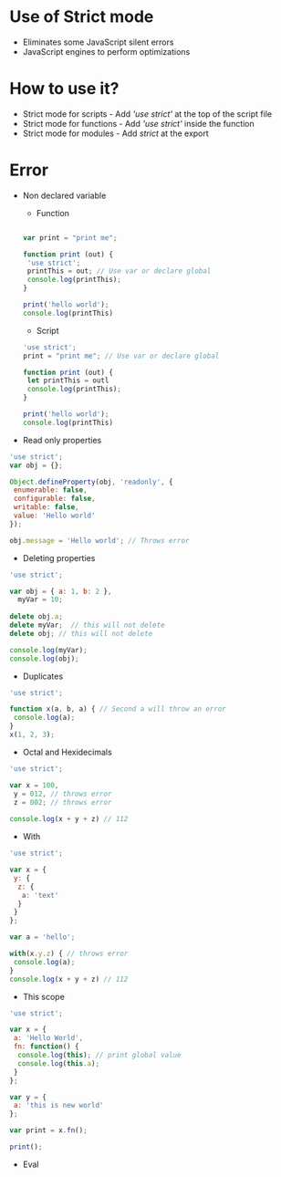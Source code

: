 # Use of Strict mode
  * Eliminates some JavaScript silent errors
  * JavaScript engines to perform optimizations
  
# How to use it?
* Strict mode for scripts - Add *'use strict'* at the top of the script file 
* Strict mode for functions - Add *'use strict'* inside the function 
* Strict mode for modules - Add *strict* at the export 

# Error 
* Non declared variable
  * Function 
   ```js

   var print = "print me";

   function print (out) {
    'use strict';
    printThis = out; // Use var or declare global
    console.log(printThis);
   }

   print('hello world');
   console.log(printThis)

   ```
  * Script 

   ```js
   'use strict';
   print = "print me"; // Use var or declare global

   function print (out) {
    let printThis = outl
    console.log(printThis);
   }

   print('hello world');
   console.log(printThis)

   ```
* Read only properties 
```js 
'use strict';
var obj = {};

Object.defineProperty(obj, 'readonly', {
 enumerable: false,
 configurable: false,
 writable: false,
 value: 'Hello world'
});

obj.message = 'Hello world'; // Throws error 

```
* Deleting properties 
```js
'use strict';

var obj = { a: 1, b: 2 },
  myVar = 10;
  
delete obj.a;
delete myVar;  // this will not delete
delete obj; // this will not delete

console.log(myVar);
console.log(obj);
```
* Duplicates
```js
'use strict';

function x(a, b, a) { // Second a will throw an error
 console.log(a);
}
x(1, 2, 3);
```
* Octal and Hexidecimals 
```js
'use strict';

var x = 100,
 y = 012, // throws error
 z = 002; // throws error
 
console.log(x + y + z) // 112
```
* With
```js
'use strict';

var x = {
 y: { 
  z: {
   a: 'text'
  }
 }
};

var a = 'hello'; 

with(x.y.z) { // throws error
 console.log(a);
}
console.log(x + y + z) // 112
```
* This scope 
```js
'use strict';

var x = {
 a: 'Hello World',
 fn: function() {
  console.log(this); // print global value
  console.log(this.a);
 }
};

var y = {
 a: 'this is new world'
};

var print = x.fn();

print();
```
* Eval


